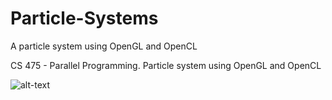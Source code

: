 # Particle-Systems
A particle system using OpenGL and OpenCL

CS 475 - Parallel Programming. Particle system using OpenGL and OpenCL

![alt-text](https://imgur.com/bltdsjk)
